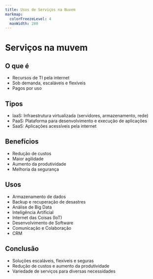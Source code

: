 ```yaml
---
title: Usos de Serviços na Nuvem
markmap:
  colorFreezeLevel: 4
  maxWidth: 280
---
```


# Serviços na muvem

## **O que é**

* Recursos de TI pela internet
* Sob demanda, escaláveis e flexíveis
* Pagos por uso

## **Tipos**

* IaaS: Infraestrutura virtualizada (servidores, armazenamento, rede)
* PaaS: Plataforma para desenvolvimento e execução de aplicações
* SaaS: Aplicações acessíveis pela internet

## **Benefícios**

* Redução de custos
* Maior agilidade
* Aumento da produtividade
* Melhoria da segurança

## **Usos**

* Armazenamento de dados
* Backup e recuperação de desastres
* Análise de Big Data
* Inteligência Artificial
* Internet das Coisas (IoT)
* Desenvolvimento de Software
* Comunicação e Colaboração
* CRM

## **Conclusão**

* Soluções escaláveis, flexíveis e seguras
* Redução de custos e aumento da produtividade
* Variedade de serviços para diversas necessidades
